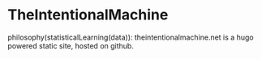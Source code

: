 # TheIntentionalMachine
philosophy(statisticalLearning(data)): theintentionalmachine.net is a hugo powered static site, hosted on github. 
